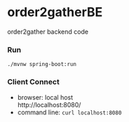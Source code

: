 # order2gatherBE
order2gather backend code

### Run

    ./mvnw spring-boot:run


### Client Connect
- browser: local host  
    http://localhost:8080/
- command line:
    <code>curl localhost:8080</code>